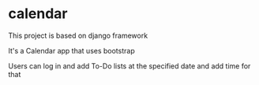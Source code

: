 # calendar

This project is based on django framework

It's a Calendar app that uses bootstrap

Users can log in and add To-Do lists at the specified date and add time for that
